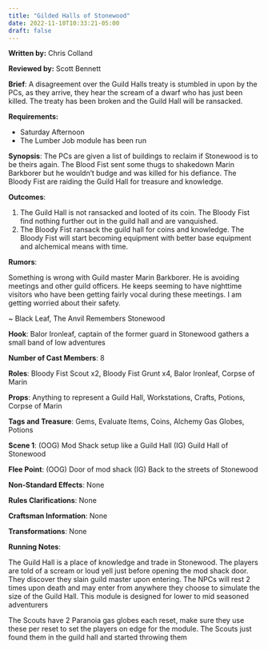 ```yaml
---
title: "Gilded Halls of Stonewood"
date: 2022-11-10T10:33:21-05:00
draft: false
---
```


**Written by:** Chris Colland

**Reviewed by:** Scott Bennett

**Brief**: A disagreement over the Guild Halls treaty is stumbled in upon by the PCs, as they arrive, they hear the scream of a dwarf who has just been killed. The treaty has been broken and the Guild Hall will be ransacked.

**Requirements:** 

- Saturday Afternoon
- The Lumber Job module has been run

**Synopsis**: The PCs are given a list of buildings to reclaim if Stonewood is to be theirs again. The Blood Fist sent some thugs to shakedown Marin Barkborer but he wouldn’t budge and was killed for his defiance. The Bloody Fist are raiding the Guild Hall for treasure and knowledge.

**Outcomes**: 

1. The Guild Hall is not ransacked and looted of its coin. The Bloody Fist find nothing further out in the guild hall and are vanquished.
2. The Bloody Fist ransack the guild hall for coins and knowledge. The Bloody Fist will start becoming equipment with better base equipment and alchemical means with time.

**Rumors**:

Something is wrong with Guild master Marin Barkborer. He is avoiding meetings and other guild officers. He keeps seeming to have nighttime visitors who have been getting fairly vocal during these meetings. I am getting worried about their safety.

~ Black Leaf, The Anvil Remembers Stonewood

 **Hook**: Balor Ironleaf, captain of the former guard in Stonewood gathers a small band of low adventures 

**Number of Cast Members**: 8

**Roles**: Bloody Fist Scout x2, Bloody Fist Grunt x4, Balor Ironleaf, Corpse of Marin

**Props**: Anything to represent a Guild Hall, Workstations, Crafts, Potions, Corpse of Marin

**Tags and Treasure**: Gems, Evaluate Items, Coins, Alchemy Gas Globes, Potions

**Scene 1**: (OOG) Mod Shack setup like a Guild Hall (IG) Guild Hall of Stonewood

**Flee Point**: (OOG) Door of mod shack (IG) Back to the streets of Stonewood

**Non-Standard Effects**: None

**Rules Clarifications**: None

**Craftsman Information**: None

**Transformations**: None

**Running Notes**: 

The Guild Hall is a place of knowledge and trade in Stonewood. The players are told of a scream or loud yell just before opening the mod shack door. They discover they slain guild master upon entering. The NPCs will rest 2 times upon death and may enter from anywhere they choose to simulate the size of the Guild Hall. This module is designed for lower to mid seasoned adventurers 

The Scouts have 2 Paranoia gas globes each reset, make sure they use these per reset to set the players on edge for the module. The Scouts just found them in the guild hall and started throwing them